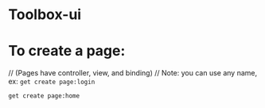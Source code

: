 # Toolbox-ui

#  To create a page:
// (Pages have controller, view, and binding)
// Note: you can use any name, ex: `get create page:login`

```
get create page:home
```


